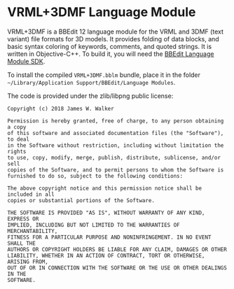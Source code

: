 VRML+3DMF Language Module
=========================

VRML+3DMF is a BBEdit 12 language module for the VRML and 3DMF (text variant) file formats for 3D models.  It provides folding of data blocks, and basic syntax coloring of keywords, comments, and quoted strings.  It is written in Objective-C++.  To build it, you will need the [BBEdit Language Module SDK][1].

To install the compiled `VRML+3DMF.bblm` bundle, place it in the folder `~/Library/Application Support/BBEdit/Language Modules`.

The code is provided under the zlib/libpng public license:

	Copyright (c) 2018 James W. Walker

	Permission is hereby granted, free of charge, to any person obtaining a copy
	of this software and associated documentation files (the "Software"), to deal
	in the Software without restriction, including without limitation the rights
	to use, copy, modify, merge, publish, distribute, sublicense, and/or sell
	copies of the Software, and to permit persons to whom the Software is
	furnished to do so, subject to the following conditions:

	The above copyright notice and this permission notice shall be included in all
	copies or substantial portions of the Software.

	THE SOFTWARE IS PROVIDED "AS IS", WITHOUT WARRANTY OF ANY KIND, EXPRESS OR
	IMPLIED, INCLUDING BUT NOT LIMITED TO THE WARRANTIES OF MERCHANTABILITY,
	FITNESS FOR A PARTICULAR PURPOSE AND NONINFRINGEMENT. IN NO EVENT SHALL THE
	AUTHORS OR COPYRIGHT HOLDERS BE LIABLE FOR ANY CLAIM, DAMAGES OR OTHER
	LIABILITY, WHETHER IN AN ACTION OF CONTRACT, TORT OR OTHERWISE, ARISING FROM,
	OUT OF OR IN CONNECTION WITH THE SOFTWARE OR THE USE OR OTHER DEALINGS IN THE
	SOFTWARE.

 [1]: https://github.com/siegel/LanguageModuleSDK